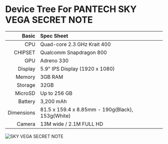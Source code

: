 

Device Tree For PANTECH SKY VEGA SECRET NOTE
=======================================

Basic   | Spec Sheet
-------:|:-------------------------
CPU     | Quad-core 2.3 GHz Krait 400
CHIPSET | Qualcomm Snapdragon 800
GPU     | Adreno 330
Display | 5.9" IPS Display (1920 x 1080)
Memory  | 3GB RAM
Storage | 32GB
MicroSD | Up to 256 GB
Battery | 3,200 mAh
Dimensions | 81.5 x 159.4 x 8.85mm - 190g(Black), 153g(White)
Camera  | 13M wide / 2.1M FULL HD


![SKY VEGA SECRET NOTE](http://m.pantech.co.kr/cmm/fms/getImage.do?atchFileId=FILE_000000000005786&fileSn=8 "SKY VEGA SECRET NOTE")
